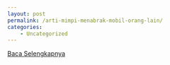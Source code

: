 ```yaml
---
layout: post
permalink: /arti-mimpi-menabrak-mobil-orang-lain/
categories:
    - Uncategorized
---
```


[Baca Selengkapnya](/06)